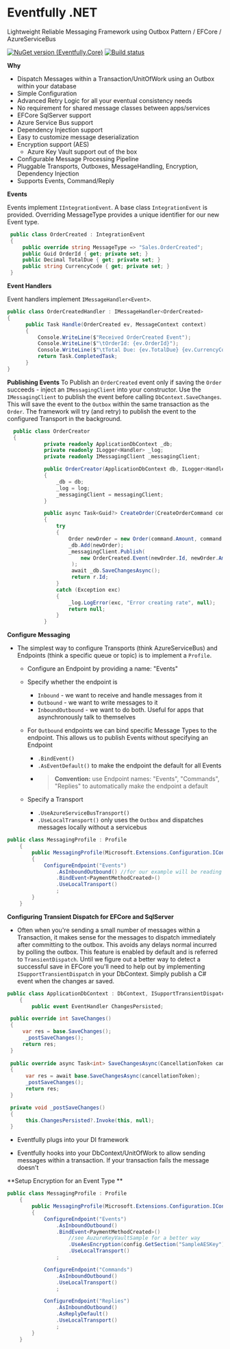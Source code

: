 # Eventfully .NET
Lightweight Reliable Messaging Framework using Outbox Pattern / EFCore / AzureServiceBus 

[![NuGet version (Eventfully.Core)](https://img.shields.io/nuget/v/Eventfully.Core.svg?style=flat-square)](https://www.nuget.org/packages/Eventfully.Core/)
[![Build status](https://ci.appveyor.com/api/projects/status/38p46q88w79akoe7?svg=true)](https://ci.appveyor.com/project/cfrenzel/eventfully)

**Why**
- Dispatch Messages within a Transaction/UnitOfWork using an Outbox within your database
- Simple Configuration
- Advanced Retry Logic for all your eventual consistency needs
- No requirement for shared message classes between apps/services
- EFCore SqlServer support
- Azure Service Bus support
- Dependency Injection support 
- Easy to customize message deserialization
- Encryption support (AES)
  - Azure Key Vault support out of the box
- Configurable Message Processing Pipeline
- Pluggable Transports, Outboxes, MessageHandling, Encryption, Dependency Injection
- Supports Events, Command/Reply


**Events**

Events implement <code>IIntegrationEvent</code>.  A base class <code>IntegrationEvent</code> is provided.  Overriding MessageType provides a unique identifier for our new Event type.   
```csharp
 public class OrderCreated : IntegrationEvent
 {
     public override string MessageType => "Sales.OrderCreated";
     public Guid OrderId { get; private set; }
     public Decimal TotalDue { get; private set; }
     public string CurrencyCode { get; private set; }
 }
```
**Event Handlers**

Event handlers implement <code>IMessageHandler&lt;Event&gt;</code>.
  
  ```csharp
  public class OrderCreatedHandler : IMessageHandler<OrderCreated>
  {
        public Task Handle(OrderCreated ev, MessageContext context)
        {
            Console.WriteLine($"Received OrderCreated Event");
            Console.WriteLine($"\tOrderId: {ev.OrderId}");
            Console.WriteLine($"\tTotal Due: {ev.TotalDue} {ev.CurrencyCode}");
            return Task.CompletedTask;
        }
  }
  ```

**Publishing Events**
To Publish an <code>OrderCreated</code> event only if saving the <code>Order</code> succeeds - inject an <code>IMessagingClient</code> into your constructor.  Use the <code>IMessagingClient</code> to publish the event before calling <code>DbContext.SaveChanges</code>.  This will save the event to the <code>Outbox</code> within the same transaction as the <code>Order</code>.  The framework will try (and retry) to publish the event to the configured Transport in the background.

```csharp
  public class OrderCreator
  {
            private readonly ApplicationDbContext _db;
            private readonly ILogger<Handler> _log;
            private readonly IMessagingClient _messagingClient;

            public OrderCreator(ApplicationDbContext db, ILogger<Handler> log, IMessagingClient messagingClient)
            {
                _db = db;
                _log = log;
                _messagingClient = messagingClient;
            }

            public async Task<Guid?> CreateOrder(CreateOrderCommand command, CancellationToken cancellationToken)
            {
                try
                {
                    Order newOrder = new Order(command.Amount, command.OrderedAtUtc);
                    _db.Add(newOrder);
                    _messagingClient.Publish(
                        new OrderCreated.Event(newOrder.Id, newOrder.Amount, "USD", null)
                     );
                     await _db.SaveChangesAsync();
                     return r.Id;
                }
                catch (Exception exc)
                {
                    _log.LogError(exc, "Error creating rate", null);
                    return null;
                }
            }
```

**Configure Messaging**

- The simplest way to configure Transports (think AzureServiceBus) and Endpoints (think a specific queue or topic) is to implement a <code>Profile</code>.
  - Configure an Endpoint by providing a name: "Events" 
   
  - Specify whether the endpoint is 
    - <code>Inbound</code> - we want to receive and handle messages from it
    - <code>Outbound</code> - we want to write messages to it
    - <code>InboundOutbound</code> - we want to do both.  Useful for apps that asynchronously talk to themselves
  - For <code>Outbound</code> endpoints we can bind specific Message Types to the endpoint.  This allows us to publish Events without specifying an Endpoint
    - <code>.BindEvent<OrderCreated>()</code>
    - <code>.AsEventDefault()</code> to make the endpoint the default for all Events
    - > <strong>Convention:</strong> use Endpoint names: "Events", "Commands", "Replies" to automatically make the endpoint a default
  - Specify a Transport
    - <code>.UseAzureServiceBusTransport()</code>
    - <code>.UseLocalTransport()</code> only uses the <code>Outbox</code> and dispatches messages locally without a servicebus

```csharp
public class MessagingProfile : Profile
    {
        public MessagingProfile(Microsoft.Extensions.Configuration.IConfiguration config)
        {
            ConfigureEndpoint("Events")
                .AsInboundOutbound() //for our example will be reading and writing to this endpoint
                .BindEvent<PaymentMethodCreated>()
                .UseLocalTransport()
                ;
        }
    }
```

**Configuring Transient Dispatch for EFCore and SqlServer**
- Often when you're sending a small number of messages within a Transaction, it makes sense for the messages to dispatch immediately after committing to the outbox.  This avoids any delays normal incurred by polling the outbox.  This feature is enabled by default and is referred to <code>TransientDispatch</code>.  Until we figure out a better way to detect a successful save in EFCore you'll need to help out by implementing `ISupportTransientDispatch` in your DbContext.  Simply publish a C# event when the changes ar saved.

```csharp
public class ApplicationDbContext : DbContext, ISupportTransientDispatch
    {     
        public event EventHandler ChangesPersisted;
```

```csharp
 public override int SaveChanges()
 {
     var res = base.SaveChanges();
      _postSaveChanges();
     return res;
 }
      
 public override async Task<int> SaveChangesAsync(CancellationToken cancellationToken = default(CancellationToken))
 {
      var res = await base.SaveChangesAsync(cancellationToken);
      _postSaveChanges();
      return res;
 }

 private void _postSaveChanges()
 {
      this.ChangesPersisted?.Invoke(this, null);
 }
```

- Eventfully plugs into your DI framework

- Eventfully hooks into your DbContext/UnitOfWork to allow sending messages within a transaction.  If your transaction fails the message doesn't 



**Setup Encryption for an Event Type **
```csharp
public class MessagingProfile : Profile
    {
        public MessagingProfile(Microsoft.Extensions.Configuration.IConfiguration config)
        {
            ConfigureEndpoint("Events")
                .AsInboundOutbound()
                .BindEvent<PaymentMethodCreated>()
                    //see AuzureKeyVaultSample for a better way
                    .UseAesEncryption(config.GetSection("SampleAESKey").Value)
                    .UseLocalTransport()
                ;

            ConfigureEndpoint("Commands")
                .AsInboundOutbound()
                .UseLocalTransport()
                ;

            ConfigureEndpoint("Replies")
                .AsInboundOutbound()
                .AsReplyDefault()
                .UseLocalTransport()
                ;
        }
    }
```
